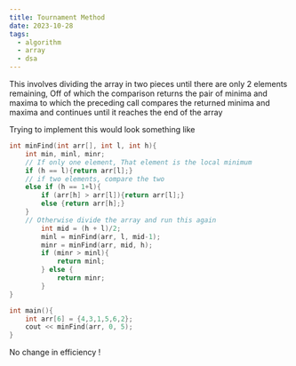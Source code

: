```yaml
---
title: Tournament Method
date: 2023-10-28
tags:
  - algorithm
  - array
  - dsa
---
```

This involves dividing the array in two pieces until there are only 2 elements remaining, Off of which the comparison returns the pair of minima and maxima to which the preceding call compares the returned minima and maxima and continues until it reaches the end of the array

Trying to implement this would look something like

```cpp
int minFind(int arr[], int l, int h){
	int min, minl, minr;
	// If only one element, That element is the local minimum
	if (h == l){return arr[l];}
	// if two elements, compare the two
	else if (h == 1+l){
		if (arr[h] > arr[l]){return arr[l];}
		else {return arr[h];}
	}
	// Otherwise divide the array and run this again
		int mid = (h + l)/2;
		minl = minFind(arr, l, mid-1);
		minr = minFind(arr, mid, h);
		if (minr > minl){
			return minl;
		} else {
			return minr;
		}
}

int main(){
	int arr[6] = {4,3,1,5,6,2};
	cout << minFind(arr, 0, 5);
}
```

No change in efficiency !


